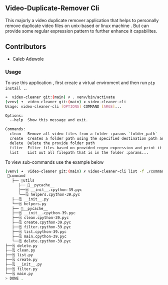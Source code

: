 ## Video-Duplicate-Remover Cli
This majorly a video duplicate remover application that helps to personally remove duplicate video files on unix-based or linux machine . But can provide some regular expression pattern to further enhance it capabilites.

## Contributors
- Caleb Adewole

### Usage
To use this application , first create a virtual enviroment and then run `pip install .`.
```bash
➜  video-cleaner git:(main) ✗ . venv/bin/activate
(venv) ➜  video-cleaner git:(main) ✗ video-cleaner-cli 
Usage: video-cleaner-cli [OPTIONS] COMMAND [ARGS]...

Options:
  --help  Show this message and exit.

Commands:
  clean   Remove all video files from a folder :params `folder_path` -...
  create  Creates a folder path using the specified destination path and...
  delete  Delete the provide folder path
  filter  Filter files based on provided regex expression and print it
  list    List out all filepath that is in the folder :params...
```
To view sub-commands use the  example below 
```bash
(venv) ➜  video-cleaner git:(main) ✗ video-cleaner-cli list -f ./command
 📁command
   ├── 📁utils
      ├── 📁__pycache__
      ├──🗒️ __init__.cpython-39.pyc
      └──🗒️ helpers.cpython-39.pyc
   ├──🗒️ __init__.py
   └──🗒️ helpers.py
   ├── 📁__pycache__
   ├──🗒️ __init__.cpython-39.pyc
   ├──🗒️ clean.cpython-39.pyc
   ├──🗒️ create.cpython-39.pyc
   ├──🗒️ filter.cpython-39.pyc
   ├──🗒️ list.cpython-39.pyc
   ├──🗒️ main.cpython-39.pyc
   └──🗒️ delete.cpython-39.pyc
├──🗒️ delete.py
├──🗒️ clean.py
├──🗒️ list.py
├──🗒️ create.py
├──🗒️ __init__.py
├──🗒️ filter.py
└──🗒️ main.py
> DONE .
```